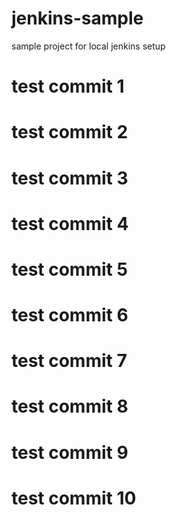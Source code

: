 # jenkins-sample
sample project for local jenkins setup
# test commit 1
# test commit 2
# test commit 3
# test commit 4
# test commit 5
# test commit 6
# test commit 7
# test commit 8
# test commit 9
# test commit 10

